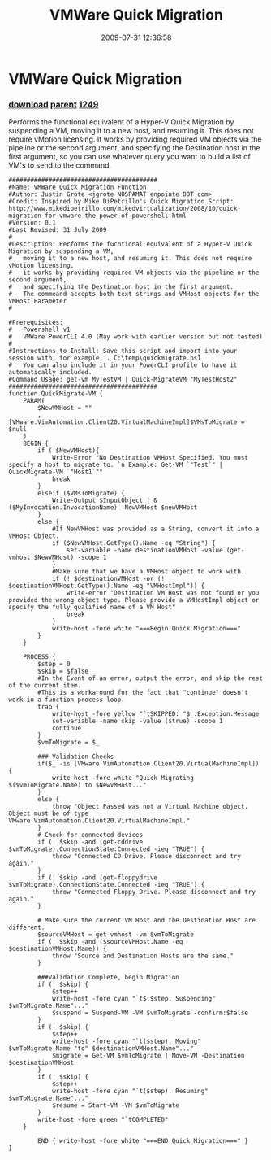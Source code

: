 ﻿---
pid:            1248
parent:         1247
children:       1249
poster:         Justin Grote
title:          VMWare Quick Migration
date:           2009-07-31 12:36:58
description:    Performs the functional equivalent of a Hyper-V Quick Migration by suspending a VM, moving it to a new host, and resuming it. This does not require vMotion licensing. It works by providing required VM objects via the pipeline or the second argument, and specifying the Destination host in the first argument, so you can use whatever query you want to build a list of VM's to send to the command.
format:         posh
---

# VMWare Quick Migration

### [download](1248.ps1) [parent](1247.md) [1249](1249.md)

Performs the functional equivalent of a Hyper-V Quick Migration by suspending a VM, moving it to a new host, and resuming it. This does not require vMotion licensing. It works by providing required VM objects via the pipeline or the second argument, and specifying the Destination host in the first argument, so you can use whatever query you want to build a list of VM's to send to the command.

```posh
#########################################
#Name: VMWare Quick Migration Function
#Author: Justin Grote <jgrote NOSPAMAT enpointe DOT com>
#Credit: Inspired by Mike DiPetrillo's Quick Migration Script: http://www.mikedipetrillo.com/mikedvirtualization/2008/10/quick-migration-for-vmware-the-power-of-powershell.html
#Version: 0.1
#Last Revised: 31 July 2009
#
#Description: Performs the fucntional equivalent of a Hyper-V Quick Migration by suspending a VM, 
#	moving it to a new host, and resuming it. This does not require vMotion licensing.
#	it works by providing required VM objects via the pipeline or the second argument, 
#	and specifying the Destination host in the first argument.
#	The commeand accepts both text strings and VMHost objects for the VMHost Parameter
#

#Prerequisites:
#	Powershell v1
#	VMWare PowerCLI 4.0 (May work with earlier version but not tested)
#
#Instructions to Install: Save this script and import into your session with, for example, . C:\temp\quickmigrate.ps1
#	You can also include it in your PowerCLI profile to have it automatically included.
#Command Usage: get-vm MyTestVM | Quick-MigrateVM "MyTestHost2"
#########################################
function QuickMigrate-VM {
	PARAM(
		$NewVMHost = ""
		, [VMware.VimAutomation.Client20.VirtualMachineImpl]$VMsToMigrate = $null
	)
	BEGIN {
		if (!$NewVMHost){
			Write-Error "No Destination VMHost Specified. You must specify a host to migrate to. `n Example: Get-VM `"Test`" | QuickMigrate-VM `"Host1`""
			break
		}
		elseif ($VMsToMigrate) {
			Write-Output $InputObject | &($MyInvocation.InvocationName) -NewVMHost $newVMHost
		}
		else {
			#If NewVMHost was provided as a String, convert it into a VMHost Object.
			if ($NewVMHost.GetType().Name -eq "String") {
				set-variable -name destinationVMHost -value (get-vmhost $NewVMHost) -scope 1
			}
			#Make sure that we have a VMHost object to work with.
			if (! $destinationVMHost -or (! $destinationVMHost.GetType().Name -eq "VMHostImpl")) {
				write-error "Destination VM Host was not found or you provided the wrong object type. Please provide a VMHostImpl object or specify the fully qualified name of a VM Host"
				break
			}
			write-host -fore white "===Begin Quick Migration==="
		}
	}
	
	PROCESS {
		$step = 0
		$skip = $false
		#In the Event of an error, output the error, and skip the rest of the current item.
		#This is a workaround for the fact that "continue" doesn't work in a function process loop.
		trap {
			write-host -fore yellow "`tSKIPPED: "$_.Exception.Message
			set-variable -name skip -value ($true) -scope 1
			continue
		}
		$vmToMigrate = $_
		
		### Validation Checks
		if($_ -is [VMware.VimAutomation.Client20.VirtualMachineImpl]) {
			write-host -fore white "Quick Migrating $($vmToMigrate.Name) to $NewVMHost..."
		}
		else {
			throw "Object Passed was not a Virtual Machine object. Object must be of type VMware.VimAutomation.Client20.VirtualMachineImpl."
		}
		# Check for connected devices
		if (! $skip -and (get-cddrive $vmToMigrate).ConnectionState.Connected -ieq "TRUE") {
			throw "Connected CD Drive. Please disconnect and try again."
		}
		if (! $skip -and (get-floppydrive $vmToMigrate).ConnectionState.Connected -ieq "TRUE") {
			throw "Connected Floppy Drive. Please disconnect and try again."
		}
		
		# Make sure the current VM Host and the Destination Host are different.
		$sourceVMHost = get-vmhost -vm $vmToMigrate
		if (! $skip -and ($sourceVMHost.Name -eq $destinationVMHost.Name)) {
			throw "Source and Destination Hosts are the same."
		}
		
		###Validation Complete, begin Migration
		if (! $skip) {
			$step++
			write-host -fore cyan "`t$($step. Suspending" $vmToMigrate.Name"..."
			$suspend = Suspend-VM -VM $vmToMigrate -confirm:$false
		}
		if (! $skip) {
			$step++
			write-host -fore cyan "`t($step). Moving" $vmToMigrate.Name "to" $destinationVMHost.Name"..."
			$migrate = Get-VM $vmToMigrate | Move-VM -Destination $destinationVMHost
		}
		if (! $skip) {
			$step++
			write-host -fore cyan "`t($step). Resuming" $vmToMigrate.Name"..."
			$resume = Start-VM -VM $vmToMigrate
		}
		write-host -fore green "`tCOMPLETED"
	}

		END { write-host -fore white "===END Quick Migration===" }
}
```
